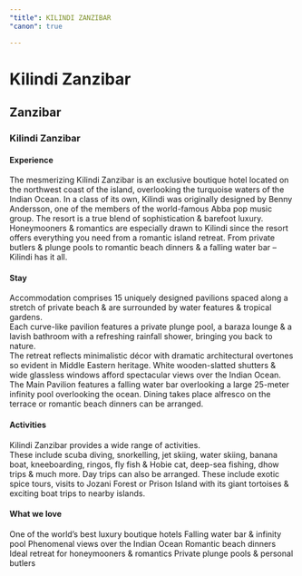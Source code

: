 ```yaml
---
"title": KILINDI ZANZIBAR
"canon": true

---
```


# Kilindi Zanzibar
## Zanzibar
### Kilindi Zanzibar

#### Experience
The mesmerizing Kilindi Zanzibar is an exclusive boutique hotel located on the northwest coast of the island, overlooking the turquoise waters of the Indian Ocean.
In a class of its own, Kilindi was originally designed by Benny Andersson, one of the members of the world-famous Abba pop music group.  The resort is a true blend of sophistication &amp; barefoot luxury.
Honeymooners &amp; romantics are especially drawn to Kilindi since the resort offers everything you need from a romantic island retreat.  From private butlers &amp; plunge pools to romantic beach dinners &amp; a falling water bar – Kilindi has it all.

#### Stay
Accommodation comprises 15 uniquely designed pavilions spaced along a stretch of private beach &amp; are surrounded by water features &amp; tropical gardens.  
Each curve-like pavilion features a private plunge pool, a baraza lounge &amp; a lavish bathroom with a refreshing rainfall shower, bringing you back to nature.  
The retreat reflects minimalistic décor with dramatic architectural overtones so evident in Middle Eastern heritage.  White wooden-slatted shutters &amp; wide glassless windows afford spectacular views over the Indian Ocean.
The Main Pavilion features a falling water bar overlooking a large 25-meter infinity pool overlooking the ocean.  Dining takes place alfresco on the terrace or romantic beach dinners can be arranged.

#### Activities
Kilindi Zanzibar provides a wide range of activities.  
These include scuba diving, snorkelling, jet skiing, water skiing, banana boat, kneeboarding, ringos, fly fish &amp; Hobie cat, deep-sea fishing, dhow trips &amp; much more.
Day trips can also be arranged.  These include exotic spice tours, visits to Jozani Forest or Prison Island with its giant tortoises &amp; exciting boat trips to nearby islands.


#### What we love
One of the world’s best luxury boutique hotels
Falling water bar &amp; infinity pool
Phenomenal views over the Indian Ocean
Romantic beach dinners
Ideal retreat for honeymooners &amp; romantics
Private plunge pools &amp; personal butlers